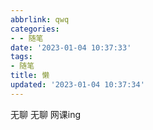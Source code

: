 ```yaml
---
abbrlink: qwq
categories:
- - 随笔
date: '2023-01-04 10:37:33'
tags:
- 随笔
title: 懒
updated: '2023-01-04 10:37:34'
---
```

无聊 无聊 网课ing
